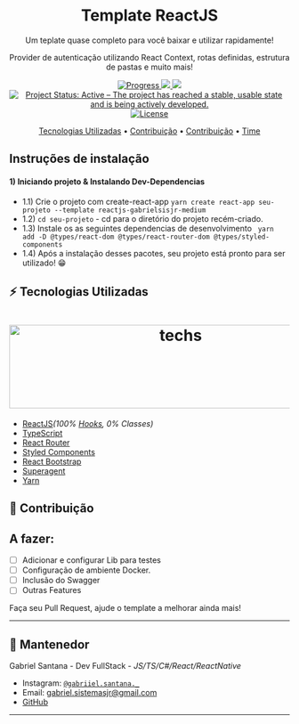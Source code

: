 <h1 align="center">
  Template ReactJS
</h1>

<p align="center">Um teplate quase completo para você baixar e utilizar rapidamente!</p>
<p align="center">Provider de autenticação utilizando React Context, rotas definidas, estrutura de pastas e muito mais!</p>

<p align="center">
  <a href="">
    <img src="https://img.shields.io/badge/progress-1%25-brightgreen.svg" alt="Progress">
  </a>
  <a href="">
      <img src="https://img.shields.io/github/issues/gabriel-sisjr/reactjs-template-medium">
  </a>
  <a href="">
      <img src="https://img.shields.io/github/issues-pr/gabriel-sisjr/reactjs-template-medium">
  </a>
  <a href="https://www.repostatus.org/#active"><img src="https://www.repostatus.org/badges/latest/active.svg" alt="Project Status: Active – The project has reached a stable, usable state and is being actively developed." /></a>
  <a href="">
  <img src="https://img.shields.io/github/license/gabriel-sisjr/reactjs-template-medium" alt="License" />
  </a>
</p>

<p align="center">
  <a href="#zap-tech-stack">Tecnologias Utilizadas</a> •
  <a href="#handshake-Contribuição">Contribuição</a> •  
  <a href="#handshake-Contribuição">Contribuição</a> •  
  <a href="#art-about-me">Time</a>
</p>

## **Instruções de instalação**

#### 1) Iniciando projeto & Instalando Dev-Dependencias

- 1.1) Crie o projeto com create-react-app ```yarn create react-app seu-projeto --template reactjs-gabrielsisjr-medium```
- 1.2) `cd seu-projeto` - cd para o diretório do projeto recém-criado.
- 1.3) Instale os as seguintes dependencias de desenvolvimento 
  ``` yarn add -D @types/react-dom @types/react-router-dom @types/styled-components```
- 1.4) Após a instalação desses pacotes, seu projeto está pronto para ser utilizado! 😁
## :zap: **Tecnologias Utilizadas**

<h1 align="center">
  <img src="https://www.carlrippon.com/static/ef1348169d5d5331dee271c37275dbc2/14e05/Playing-with-Styled-Components.png" alt="techs" height="150" width="600">
  <br>
</h1>

- [ReactJS](https://github.com/facebook/react)_(100% [Hooks](https://reactjs.org/docs/hooks-intro.html), 0% Classes)_
- [TypeScript](https://www.typescriptlang.org)
- [React Router](https://github.com/ReactTraining/react-router)
- [Styled Components](https://github.com/styled-components/styled-components)
- [React Bootstrap](https://github.com/react-bootstrap/react-bootstrap)
- [Superagent](https://github.com/visionmedia/superagent)
- [Yarn](https://yarnpkg.com)

## :handshake: **Contribuição**

## A fazer:

- [ ] Adicionar e configurar Lib para testes
- [ ] Configuração de ambiente Docker.
- [ ] Inclusão do Swagger
- [ ] Outras Features

Faça seu Pull Request, ajude o template a melhorar ainda mais!

---

## :handshake: **Mantenedor**

Gabriel Santana - Dev FullStack - _JS/TS/C#/React/ReactNative_

- Instagram: <a href="https://www.instagram.com/gabriiel.santana._" target="_blank">`@gabriiel.santana._`</a>
- Email: <a href="mailto:gabriel.sistemasjr@gmail.com" target="_blank"> gabriel.sistemasjr@gmail.com</a>
- <a href="https://www.github.com/gabriel-sisjr" target="_blank"> GitHub</a>

---
